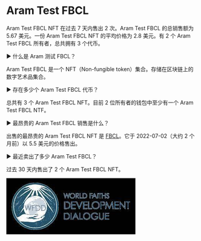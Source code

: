 # Aram Test FBCL

Aram Test FBCL NFT 在过去 7 天内售出 2 次。Aram Test FBCL 的总销售额为 5.67 美元。一份 Aram Test FBCL NFT 的平均价格为 2.8 美元。有 2 个 Aram Test FBCL 所有者，总共拥有 3 个代币。

▶ 什么是 Aram 测试 FBCL？

Aram Test FBCL 是一个 NFT（Non-fungible token）集合。存储在区块链上的数字艺术品集合。

▶ 存在多少个 Aram Test FBCL 代币？

总共有 3 个 Aram Test FBCL NFT。目前 2 位所有者的钱包中至少有一个 Aram Test FBCL NTF。

▶ 最昂贵的 Aram Test FBCL 销售是什么？

出售的最昂贵的 Aram Test FBCL NFT 是 [FBCL](https://www.nft-stats.com/asset/0xae9fa0a24fe01582b61dbf004c63d728e31f0564/1)。它于 2022-07-02（大约 2 个月前）以 5.5 美元的价格售出。

▶ 最近卖出了多少 Aram Test FBCL？

过去 30 天内售出了 2 个 Aram Test FBCL NFT。

![下载](下载.jpg)


